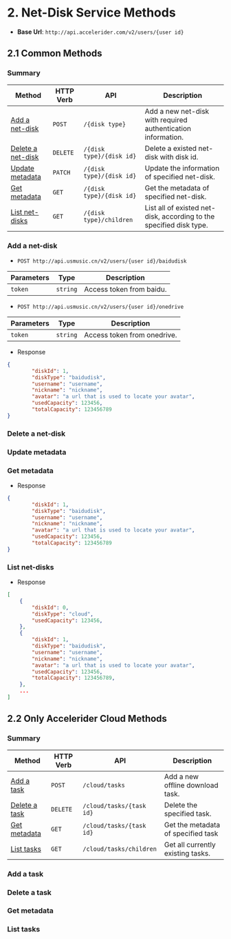 # 2. Net-Disk Service Methods

* **Base Url**: `http://api.accelerider.com/v2/users/{user id}`

## 2.1 Common Methods

### Summary

| Method                               | HTTP Verb | API                      | Description                                                         |
| ------------------------------------ | --------- | ------------------------ | ------------------------------------------------------------------- |
| [Add a net-disk](#addanetdisk)       | `POST`    | `/{disk type}`           | Add a new net-disk with required authentication information.        |
| [Delete a net-disk](#deleteanetdisk) | `DELETE`  | `/{disk type}/{disk id}` | Delete a existed net-disk with disk id.                             |
| [Update metadata](#updatemetadata1)  | `PATCH`   | `/{disk type}/{disk id}` | Update the information of specified net-disk.                       |
| [Get metadata](#getmetadata2)        | `GET`     | `/{disk type}/{disk id}` | Get the metadata of specified net-disk.                             |
| [List net-disks](#listnetdisks)      | `GET`     | `/{disk type}/children`  | List all of existed net-disk, according to the specified disk type. |

### <span id="addanetdisk">Add a net-disk</span>

* `POST http://api.usmusic.cn/v2/users/{user id}/baidudisk`

| Parameters | Type     | Description              |
| ---------- | -------- | ------------------------ |
| `token`    | `string` | Access token from baidu. |

* `POST http://api.usmusic.cn/v2/users/{user id}/onedrive`

| Parameters | Type     | Description                 |
| ---------- | -------- | --------------------------- |
| `token`    | `string` | Access token from onedrive. |

* Response

```json
{
        "diskId": 1,
        "diskType": "baidudisk",
        "username": "username",
        "nickname": "nickname",
        "avatar": "a url that is used to locate your avatar",
        "usedCapacity": 123456,
        "totalCapacity": 123456789
}
```

### <span id="deleteanetdisk">Delete a net-disk</span>

### <span id="updatemetadata1">Update metadata</span>

### <span id="getmetadata2">Get metadata</span>

* Response

```json
{
        "diskId": 1,
        "diskType": "baidudisk",
        "username": "username",
        "nickname": "nickname",
        "avatar": "a url that is used to locate your avatar",
        "usedCapacity": 123456,
        "totalCapacity": 123456789
}
```

### <span id="listnetdisks">List net-disks</span>

* Response

```json
[
    {
        "diskId": 0,
        "diskType": "cloud",
        "usedCapacity": 123456,
    },
    {
        "diskId": 1,
        "diskType": "baidudisk",
        "username": "username",
        "nickname": "nickname",
        "avatar": "a url that is used to locate your avatar",
        "usedCapacity": 123456,
        "totalCapacity": 123456789,
    },
    ...
]
```

## 2.2 Only Accelerider Cloud Methods

### Summary

| Method                        | HTTP Verb | API                      | Description                        |
| ----------------------------- | --------- | ------------------------ | ---------------------------------- |
| [Add a task](#addatask)       | `POST`    | `/cloud/tasks`           | Add a new offline download task.   |
| [Delete a task](#deleteatask) | `DELETE`  | `/cloud/tasks/{task id}` | Delete the specified task.         |
| [Get metadata](#getmatadata3) | `GET`     | `/cloud/tasks/{task id}` | Get the metadata of specified task |
| [List tasks](#listtasks)      | `GET`     | `/cloud/tasks/children`  | Get all currently existing tasks.  |

### <span id="addatask">Add a task</span>

### <span id="deleteatask">Delete a task</span>

### <span id="getmatadata3">Get metadata</span>

### <span id="listtasks">List tasks</span>
